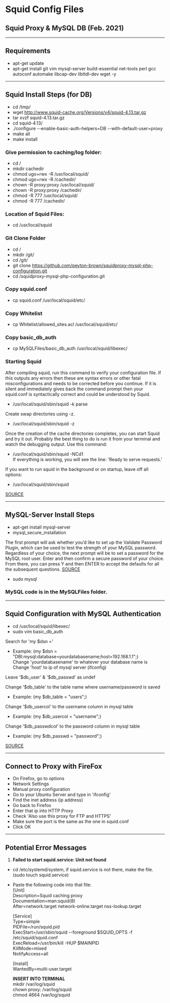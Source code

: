 # Squid Config Files

## Squid Proxy & MySQL DB (Feb. 2021)

---

## Requirements
- apt-get update
- apt-get install git vim mysql-server build-essential net-tools perl gcc autoconf automake libcap-dev libltdl-dev wget -y      

---

## Squid Install Steps (for DB)
- cd /tmp/    
- wget http://www.squid-cache.org/Versions/v4/squid-4.13.tar.gz      
- tar xvzf squid-4.13.tar.gz    
- cd squid-4.13/    
- ./configure --enable-basic-auth-helpers=DB --with-default-user=proxy     
- make all    
- make install        

### Give permission to caching/log folder:    
- cd /               
- mkdir cachedir             
- chmod ugo+rwx -R /usr/local/squid/      
- chmod ugo+rwx -R /cachedir/       
- chown -R proxy:proxy /usr/local/squid/     
- chown -R proxy:proxy /cachedir/          
- chmod -R 777 /usr/local/squid/
- chmod -R 777 /cachedir/       

### Location of Squid Files:  
- cd /usr/local/squid    

### Git Clone Folder
- cd /   
- mkdir /git/      
- cd /git/       
- git clone https://github.com/peyton-brown/squidproxy-mysql-php-configuration.git              
- cd /squidproxy-mysql-php-configuration.git             

### Copy squid.conf
- cp squid.conf /usr/local/squid/etc/            

### Copy Whitelist
- cp Whitelist/allowed_sites.acl /usr/local/squid/etc/         

### Copy basic_db_auth
- cp MySQLFiles/basic_db_auth /usr/local/squid/libexec/          

### Starting Squid
After compiling squid, run this command to verify your configuration file. If this outputs any errors then these are syntax errors or other fatal misconfigurations and needs to be corrected before you continue. If it is silent and immediately gives back the command prompt then your squid.conf is syntactically correct and could be understood by Squid.       
- /usr/local/squid/sbin/squid -k parse        

Create swap directories using -z.     
- /usr/local/squid/sbin/squid -z     

Once the creation of the cache directories completes, you can start Squid and try it out. Probably the best thing to do is run it from your terminal and watch the debugging output. Use this command:     
- /usr/local/squid/sbin/squid -NCd1     
If everything is working, you will see the line: 'Ready to serve requests.'     

If you want to run squid in the background or on startup, leave off all options:
- /usr/local/squid/sbin/squid

[SOURCE](https://wiki.squid-cache.org/SquidFaq/InstallingSquid)

---

## MySQL-Server Install Steps
- apt-get install mysql-server    
- mysql_secure_installation   

The first prompt will ask whether you’d like to set up the Validate Password Plugin, which can be used to test the strength of your MySQL password. Regardless of your choice, the next prompt will be to set a password for the MySQL root user. Enter and then confirm a secure password of your choice. From there, you can press Y and then ENTER to accept the defaults for all the subsequent questions. [SOURCE](https://www.digitalocean.com/community/tutorials/how-to-install-mysql-on-ubuntu-20-04)    

- sudo mysql   

### MySQL code is in the MySQLFiles folder.

---

## Squid Configuration with MySQL Authentication

- cd /usr/local/squid/libexec/    
- sudo vim basic_db_auth    

Search for 'my $dsn ='   
- Example: (my $dsn = "DBI:mysql:database=yourdatabasename;host=192.168.1.1";)    
Change 'yourdatabasename' to whatever your database name is    
Change 'host' to ip of mysql server (ifconfig)    

Leave '$db_user' & '$db_passwd' as undef    

Change '$db_table' to the table name where username/password is saved    
- Example: (my $db_table = "users";)    

Change '$db_usercol' to the username column in mysql table    
- Example: (my $db_usercol = "username";)    

Change '$db_passwdcol' to the password column in mysql table    
- Example: (my $db_passwd = "password";)    

[SOURCE](http://linchpincorner.blogspot.com/2016/08/squid-proxy-server-configuration-with_23.html)

---

## Connect to Proxy with FireFox

- On Firefox, go to options   
- Network Settings   
- Manual proxy configuration   
- Go to your Ubuntu Server and type in 'ifconfig'   
- Find the inet address (ip address)   
- Go back to Firefox   
- Enter that ip into HTTP Proxy   
- Check 'Also use this proxy for FTP and HTTPS'   
- Make sure the port is the same as the one in squid.conf   
- Click OK   

---

## Potential Error Messages

1. **Failed to start squid.service: Unit not found**
  - cd /etc/systemd/system, if squid.service is not there, make the file. (sudo touch squid.service)
  - Paste the following code into that file:    
      [Unit]    
      Description=Squid caching proxy    
      Documentation=man:squid(8)    
      After=network.target network-online.target nss-lookup.target    

      [Service]       
      Type=simple            
      PIDFile=/run/squid.pid        
      ExecStart=/usr/sbin/squid --foreground $SQUID_OPTS -f /etc/squid/squid.conf      
      ExecReload=/usr/bin/kill -HUP $MAINPID      
      KillMode=mixed       
      NotifyAccess=all       

      [Install]          
      WantedBy=multi-user.target   


      **INSERT INTO TERMINAL**    
      mkdir /var/log/squid    
      chown proxy: /var/log/squid    
      chmod 4664 /var/log/squid        
